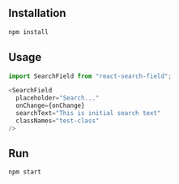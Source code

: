 ## Installation

```bash
npm install
```

## Usage

```javascript
import SearchField from "react-search-field";

<SearchField
  placeholder="Search..."
  onChange={onChange}
  searchText="This is initial search text"
  classNames="test-class"
/>
```

## Run

```bash
npm start
```